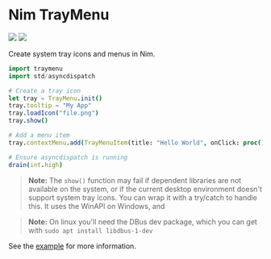 # Nim TrayMenu

![](https://img.shields.io/badge/status-beta-orange)
![](https://img.shields.io/badge/platforms-windows-darkgreen)

Create system tray icons and menus in Nim.

```nim
import traymenu
import std/asyncdispatch

# Create a tray icon
let tray = TrayMenu.init()
tray.tooltip = "My App"
tray.loadIcon("file.png")
tray.show()

# Add a menu item
tray.contextMenu.add(TrayMenuItem(title: "Hello World", onClick: proc() = echo "Hello World!"))

# Ensure asyncdispatch is running
drain(int.high)
```

> **Note:** The `show()` function may fail if dependent libraries are not available on the system, or if the current desktop environment doesn't support system tray icons. You can wrap it with a try/catch to handle this. It uses the WinAPI on Windows, and 

> **Note:** On linux you'll need the DBus dev package, which you can get with `sudo apt install libdbus-1-dev`

See the [example](./tests/test_tray.nim) for more information.